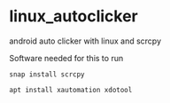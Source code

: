 # linux_autoclicker
android auto clicker with linux and scrcpy

Software needed for this to run

```
snap install scrcpy
```


```
apt install xautomation xdotool
```
